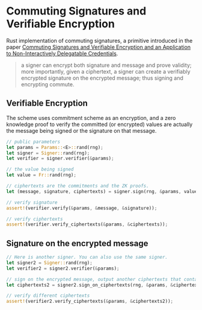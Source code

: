 # Commuting Signatures and Verifiable Encryption

Rust implementation of commuting signatures, a primitive introduced in the paper [Commuting Signatures and Verifiable Encryption and an Application to Non-Interactively Delegatable Credentials](https://eprint.iacr.org/2010/233.pdf).

> a signer can encrypt both signature and message and prove validity; more importantly, given a ciphertext, a signer can create a verifiably encrypted signature on the encrypted message; thus signing and encrypting commute.

## Verifiable Encryption

The scheme uses commitment scheme as an encryption, and a zero knowledge proof to verify the committed (or encrypted) values are actually the message being signed or the signature on that message.

```rust ignore 
// public parameters
let params = Params::<E>::rand(rng);
let signer = Signer::rand(rng);
let verifier = signer.verifier(&params);

// the value being signed
let value = Fr::rand(rng);

// ciphertexts are the commitments and the ZK proofs.
let (message, signature, ciphertexts) = signer.sign(rng, &params, value);

// verify signature
assert!(verifier.verify(&params, &message, &signature));

// verify ciphertexts
assert!(verifier.verify_ciphertexts(&params, &ciphertexts));
```

## Signature on the encrypted message

```rust ignore
// Here is another signer. You can also use the same signer.
let signer2 = Signer::rand(rng);
let verifier2 = signer2.verifier(&params);

// sign on the encrypted message, output another ciphertexts that contains commitment to the signature
let ciphertexts2 = signer2.sign_on_ciphertexts(rng, &params, &ciphertexts);

// verify different ciphertexts
assert!(verifier2.verify_ciphertexts(&params, &ciphertexts2));
```
